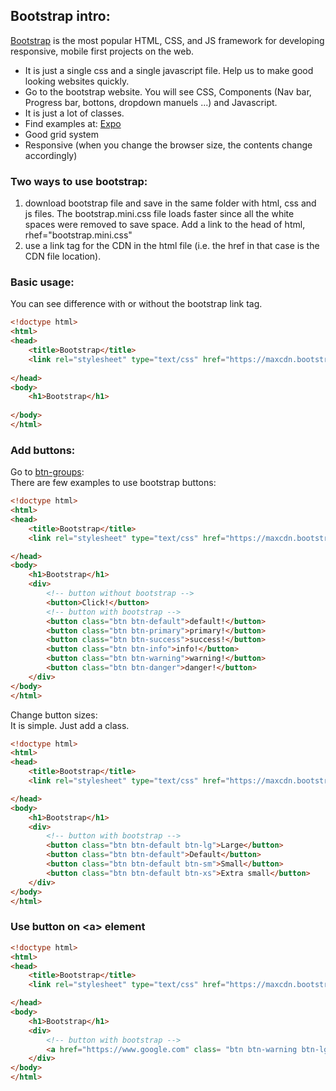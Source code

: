 ## Bootstrap intro:

[Bootstrap] is the most popular HTML, CSS, and JS framework for developing responsive, mobile first projects on the web.  
* It is just a single css and a single javascript file. Help us to make good looking websites quickly.  
* Go to the bootstrap website. You will see CSS, Components (Nav bar, Progress bar, bottons, dropdown manuels ...) and Javascript.  
* It is just a lot of classes.
* Find examples at: [Expo]
* Good grid system  
* Responsive (when you change the browser size, the contents change accordingly)  

### Two ways to use bootstrap:
1. download bootstrap file and save in the same folder with html, css and js files. The bootstrap.mini.css file loads faster since all the white spaces were removed to save space. Add a link to the head of html, rhef="bootstrap.mini.css"    
2. use a link tag for the CDN in the html file (i.e. the href in that case is the CDN file location).  

### Basic usage:
You can see difference with or without the bootstrap link tag.  
```html
<!doctype html>
<html>
<head>
	<title>Bootstrap</title>
	<link rel="stylesheet" type="text/css" href="https://maxcdn.bootstrapcdn.com/bootstrap/3.3.7/css/bootstrap.min.css">
	
</head>
<body>
	<h1>Bootstrap</h1>
	
</body>
</html>
```

### Add buttons:
Go to [btn-groups]:  
There are few examples to use bootstrap buttons:  

```html
<!doctype html>
<html>
<head>
	<title>Bootstrap</title>
	<link rel="stylesheet" type="text/css" href="https://maxcdn.bootstrapcdn.com/bootstrap/3.3.7/css/bootstrap.min.css">

</head>
<body>
	<h1>Bootstrap</h1>
	<div>
		<!-- button without bootstrap -->
		<button>Click!</button>
		<!-- button with bootstrap -->
		<button class="btn btn-default">default!</button>
		<button class="btn btn-primary">primary!</button>
		<button class="btn btn-success">success!</button>
		<button class="btn btn-info">info!</button>
		<button class="btn btn-warning">warning!</button>
		<button class="btn btn-danger">danger!</button>
	</div>
</body>
</html>
```
Change button sizes:  
It is simple. Just add a class.
```html
<!doctype html>
<html>
<head>
	<title>Bootstrap</title>
	<link rel="stylesheet" type="text/css" href="https://maxcdn.bootstrapcdn.com/bootstrap/3.3.7/css/bootstrap.min.css">

</head>
<body>
	<h1>Bootstrap</h1>
	<div>
		<!-- button with bootstrap -->
		<button class="btn btn-default btn-lg">Large</button>
		<button class="btn btn-default">Default</button>
		<button class="btn btn-default btn-sm">Small</button>
		<button class="btn btn-default btn-xs">Extra small</button>
	</div>
</body>
</html>
```
### Use button on \<a> element 

```html
<!doctype html>
<html>
<head>
	<title>Bootstrap</title>
	<link rel="stylesheet" type="text/css" href="https://maxcdn.bootstrapcdn.com/bootstrap/3.3.7/css/bootstrap.min.css">

</head>
<body>
	<h1>Bootstrap</h1>
	<div>
		<!-- button with bootstrap -->
		<a href="https://www.google.com" class= "btn btn-warning btn-lg">Google</a>
	</div>
</body>
</html>
```




[Expo]:https://expo.getbootstrap.com
[Bootstrap]:http://getbootstrap.com
[btn-groups]:http://getbootstrap.com/components/#btn-groups

